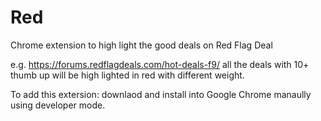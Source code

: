 # Red
Chrome extension to high light the good deals on Red Flag Deal 

e.g. https://forums.redflagdeals.com/hot-deals-f9/ all the deals with 10+ thumb up will be high lighted in red with different weight.

To add this extersion: downlaod and install into Google Chrome manaully using developer mode.

